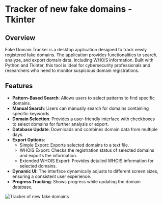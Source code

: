 # Tracker of new fake domains - Tkinter

## Overview

Fake Domain Tracker is a desktop application designed to track newly registered fake domains. The application provides functionalities to search, analyze, and export domain data, including WHOIS information. Built with Python and Tkinter, this tool is ideal for cybersecurity professionals and researchers who need to monitor suspicious domain registrations.

## Features

- **Pattern-Based Search**: Allows users to select patterns to find specific domains.
- **Manual Search**: Users can manually search for domains containing specific keywords.
- **Domain Selection**: Provides a user-friendly interface with checkboxes to select domains for further analysis or export.
- **Database Update**: Downloads and combines domain data from multiple days.
- **Export Options**:
  - Simple Export: Exports selected domains to a text file.
  - WHOIS Export: Checks the registration status of selected domains and exports the information.
  - Extended WHOIS Export: Provides detailed WHOIS information for selected domains.
- **Dynamic UI**: The interface dynamically adjusts to different screen sizes, ensuring a consistent user experience.
- **Progress Tracking**: Shows progress while updating the domain database.

![Tracker of new fake domains](https://github.com/user-attachments/assets/ae66471e-430e-433c-b9ed-3815ee09b156)
